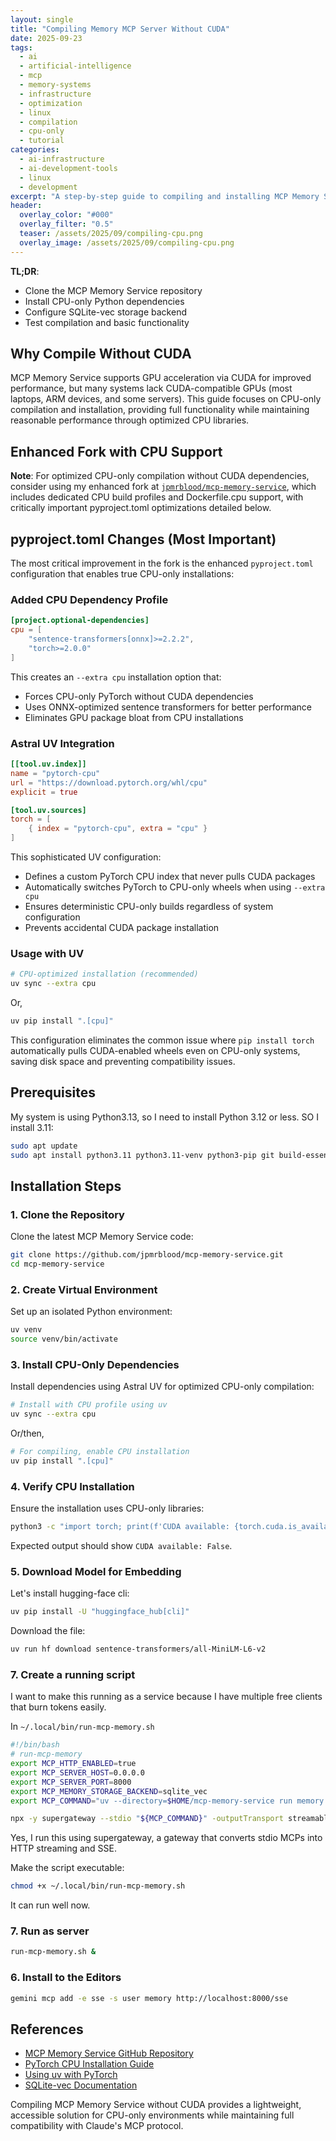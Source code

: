 ```yaml
---
layout: single
title: "Compiling Memory MCP Server Without CUDA"
date: 2025-09-23
tags:
  - ai
  - artificial-intelligence
  - mcp
  - memory-systems
  - infrastructure
  - optimization
  - linux
  - compilation
  - cpu-only
  - tutorial
categories:
  - ai-infrastructure
  - ai-development-tools
  - linux
  - development
excerpt: "A step-by-step guide to compiling and installing MCP Memory Service on CPU-only systems without CUDA support."
header:
  overlay_color: "#000"
  overlay_filter: "0.5"
  teaser: /assets/2025/09/compiling-cpu.png
  overlay_image: /assets/2025/09/compiling-cpu.png
---
```


**TL;DR**:
- Clone the MCP Memory Service repository
- Install CPU-only Python dependencies
- Configure SQLite-vec storage backend
- Test compilation and basic functionality

## Why Compile Without CUDA

MCP Memory Service supports GPU acceleration via CUDA for improved performance, but many systems lack CUDA-compatible GPUs (most laptops, ARM devices, and some servers). This guide focuses on CPU-only compilation and installation, providing full functionality while maintaining reasonable performance through optimized CPU libraries.

## Enhanced Fork with CPU Support

**Note**: For optimized CPU-only compilation without CUDA dependencies, consider using my enhanced fork at [`jpmrblood/mcp-memory-service`](https://github.com/jpmrblood/mcp-memory-service), which includes dedicated CPU build profiles and Dockerfile.cpu support, with critically important pyproject.toml optimizations detailed below.

## pyproject.toml Changes (Most Important)

The most critical improvement in the fork is the enhanced `pyproject.toml` configuration that enables true CPU-only installations:

### Added CPU Dependency Profile

```toml
[project.optional-dependencies]
cpu = [
    "sentence-transformers[onnx]>=2.2.2",
    "torch>=2.0.0"
]
```

This creates an `--extra cpu` installation option that:
- Forces CPU-only PyTorch without CUDA dependencies
- Uses ONNX-optimized sentence transformers for better performance
- Eliminates GPU package bloat from CPU installations

### Astral UV Integration

```toml
[[tool.uv.index]]
name = "pytorch-cpu"
url = "https://download.pytorch.org/whl/cpu"
explicit = true

[tool.uv.sources]
torch = [
    { index = "pytorch-cpu", extra = "cpu" }
]
```

This sophisticated UV configuration:
- Defines a custom PyTorch CPU index that never pulls CUDA packages
- Automatically switches PyTorch to CPU-only wheels when using `--extra cpu`
- Ensures deterministic CPU-only builds regardless of system configuration
- Prevents accidental CUDA package installation

### Usage with UV

```bash
# CPU-optimized installation (recommended)
uv sync --extra cpu
```

Or,

```bash
uv pip install ".[cpu]"
```

This configuration eliminates the common issue where `pip install torch` automatically pulls CUDA-enabled wheels even on CPU-only systems, saving disk space and preventing compatibility issues.

## Prerequisites


My system is using Python3.13, so I need to install Python 3.12 or less. SO I install 3.11:

```bash
sudo apt update
sudo apt install python3.11 python3.11-venv python3-pip git build-essential
```

## Installation Steps

### 1. Clone the Repository

Clone the latest MCP Memory Service code:

```bash
git clone https://github.com/jpmrblood/mcp-memory-service.git
cd mcp-memory-service
```

### 2. Create Virtual Environment

Set up an isolated Python environment:

```bash
uv venv
source venv/bin/activate
```

### 3. Install CPU-Only Dependencies

Install dependencies using Astral UV for optimized CPU-only compilation:

```bash
# Install with CPU profile using uv
uv sync --extra cpu
```

Or/then,

```bash
# For compiling, enable CPU installation
uv pip install ".[cpu]"
```

### 4. Verify CPU Installation

Ensure the installation uses CPU-only libraries:

```bash
python3 -c "import torch; print(f'CUDA available: {torch.cuda.is_available()}'); print(f'PyTorch version: {torch.__version__}')"
```

Expected output should show `CUDA available: False`.

### 5. Download Model for Embedding

Let's install hugging-face cli:

```bash
uv pip install -U "huggingface_hub[cli]"
```

Download the file:

```bash
uv run hf download sentence-transformers/all-MiniLM-L6-v2
```

### 7. Create a running script

I want to make this running as a service because I have multiple free clients that burn tokens easily.

In `~/.local/bin/run-mcp-memory.sh`

```bash
#!/bin/bash
# run-mcp-memory
export MCP_HTTP_ENABLED=true
export MCP_SERVER_HOST=0.0.0.0
export MCP_SERVER_PORT=8000
export MCP_MEMORY_STORAGE_BACKEND=sqlite_vec
export MCP_COMMAND="uv --directory=$HOME/mcp-memory-service run memory server"

npx -y supergateway --stdio "${MCP_COMMAND}" -outputTransport streamableHttp --port 8000

```

Yes, I run this using supergateway, a gateway that converts stdio MCPs into HTTP streaming and SSE.

Make the script executable:

```bash
chmod +x ~/.local/bin/run-mcp-memory.sh
```

It can run well now.

### 7. Run as server

```bash
run-mcp-memory.sh &
```

### 6. Install to the Editors

```bash
gemini mcp add -e sse -s user memory http://localhost:8000/sse
```

## References

- [MCP Memory Service GitHub Repository](https://github.com/doobidoo/mcp-memory-service)
- [PyTorch CPU Installation Guide](https://pytorch.org/get-started/locally/)
- [Using uv with PyTorch](https://docs.astral.sh/uv/guides/integration/pytorch/)
- [SQLite-vec Documentation](https://github.com/asg017/sqlite-vec)

Compiling MCP Memory Service without CUDA provides a lightweight, accessible solution for CPU-only environments while maintaining full compatibility with Claude's MCP protocol.
